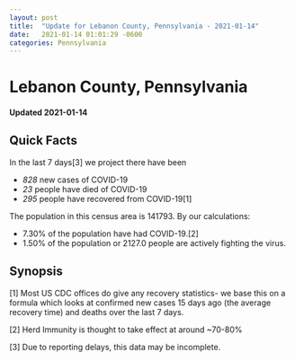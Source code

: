 ```yaml
---
layout: post
title:  "Update for Lebanon County, Pennsylvania - 2021-01-14"
date:   2021-01-14 01:01:29 -0600
categories: Pennsylvania
---
```


# Lebanon County, Pennsylvania
#### Updated 2021-01-14

## Quick Facts

In the last 7 days[3] we project there have been
- *828* new cases of COVID-19
- *23* people have died of COVID-19
- *295* people have recovered from COVID-19[1]

The population in this census area is 141793. By our calculations:
- 7.30% of the population have had COVID-19.[2]
- 1.50% of the population or 2127.0 people are actively fighting the virus.

## Synopsis




[1] Most US CDC offices do give any recovery statistics- we base this on a formula which looks at confirmed new cases
15 days ago (the average recovery time) and deaths over the last 7 days.

[2] Herd Immunity is thought to take effect at around ~70-80%

[3] Due to reporting delays, this data may be incomplete.
 
    